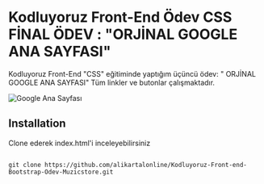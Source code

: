 
# Kodluyoruz Front-End Ödev CSS FİNAL ÖDEV : "ORJİNAL GOOGLE ANA SAYFASI"

Kodluyoruz Front-End "CSS" eğitiminde yaptığım üçüncü ödev: " ORJİNAL GOOGLE ANA SAYFASI" Tüm linkler ve butonlar çalışmaktadır.


![Google Ana Sayfası](https://i.hizliresim.com/eh20r6s.gif)



## Installation

Clone ederek index.html'i inceleyebilirsiniz


```

git clone https://github.com/alikartalonline/Kodluyoruz-Front-end-Bootstrap-Odev-Muzicstore.git

```



